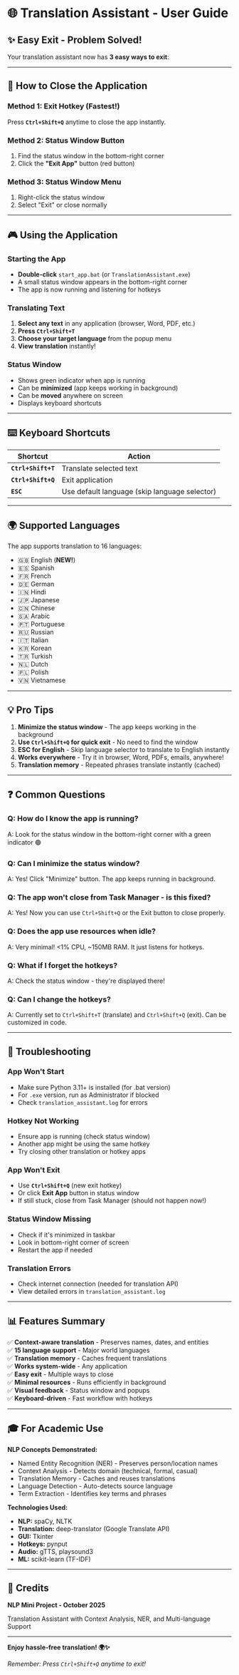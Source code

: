 # 🌐 Translation Assistant - User Guide

## ✨ Easy Exit - Problem Solved!

Your translation assistant now has **3 easy ways to exit**:

---

## 🚪 How to Close the Application

### **Method 1: Exit Hotkey (Fastest!)**
Press **`Ctrl+Shift+Q`** anytime to close the app instantly.

### **Method 2: Status Window Button**
1. Find the status window in the bottom-right corner
2. Click the **"Exit App"** button (red button)

### **Method 3: Status Window Menu**
1. Right-click the status window
2. Select "Exit" or close normally

---

## 🎮 Using the Application

### Starting the App
- **Double-click** `start_app.bat` (or `TranslationAssistant.exe`)
- A small status window appears in the bottom-right corner
- The app is now running and listening for hotkeys

### Translating Text
1. **Select any text** in any application (browser, Word, PDF, etc.)
2. **Press `Ctrl+Shift+T`**
3. **Choose your target language** from the popup menu
4. **View translation** instantly!

### Status Window
- Shows green indicator when app is running
- Can be **minimized** (app keeps working in background)
- Can be **moved** anywhere on screen
- Displays keyboard shortcuts

---

## ⌨️ Keyboard Shortcuts

| Shortcut | Action |
|----------|--------|
| **`Ctrl+Shift+T`** | Translate selected text |
| **`Ctrl+Shift+Q`** | Exit application |
| **`ESC`** | Use default language (skip language selector) |

---

## 🌍 Supported Languages

The app supports translation to 16 languages:

- 🇬🇧 English (**NEW!**)
- 🇪🇸 Spanish
- 🇫🇷 French
- 🇩🇪 German
- 🇮🇳 Hindi
- 🇯🇵 Japanese
- 🇨🇳 Chinese
- 🇸🇦 Arabic
- 🇵🇹 Portuguese
- 🇷🇺 Russian
- 🇮🇹 Italian
- 🇰🇷 Korean
- 🇹🇷 Turkish
- 🇳🇱 Dutch
- 🇵🇱 Polish
- 🇻🇳 Vietnamese

---

## 💡 Pro Tips

1. **Minimize the status window** - The app keeps working in the background
2. **Use `Ctrl+Shift+Q` for quick exit** - No need to find the window
3. **ESC for English** - Skip language selector to translate to English instantly
4. **Works everywhere** - Try it in browser, Word, PDFs, emails, anywhere!
5. **Translation memory** - Repeated phrases translate instantly (cached)

---

## ❓ Common Questions

### **Q: How do I know the app is running?**
A: Look for the status window in the bottom-right corner with a green indicator 🟢

### **Q: Can I minimize the status window?**
A: Yes! Click "Minimize" button. The app keeps running in background.

### **Q: The app won't close from Task Manager - is this fixed?**
A: Yes! Now you can use `Ctrl+Shift+Q` or the Exit button to close properly.

### **Q: Does the app use resources when idle?**
A: Very minimal! <1% CPU, ~150MB RAM. It just listens for hotkeys.

### **Q: What if I forget the hotkeys?**
A: Check the status window - they're displayed there!

### **Q: Can I change the hotkeys?**
A: Currently set to `Ctrl+Shift+T` (translate) and `Ctrl+Shift+Q` (exit). Can be customized in code.

---

## 🐛 Troubleshooting

### App Won't Start
- Make sure Python 3.11+ is installed (for .bat version)
- For `.exe` version, run as Administrator if blocked
- Check `translation_assistant.log` for errors

### Hotkey Not Working
- Ensure app is running (check status window)
- Another app might be using the same hotkey
- Try closing other translation or hotkey apps

### App Won't Exit
- Use **`Ctrl+Shift+Q`** (new exit hotkey)
- Or click **Exit App** button in status window
- If still stuck, close from Task Manager (should not happen now!)

### Status Window Missing
- Check if it's minimized in taskbar
- Look in bottom-right corner of screen
- Restart the app if needed

### Translation Errors
- Check internet connection (needed for translation API)
- View detailed errors in `translation_assistant.log`

---

## 📊 Features Summary

✅ **Context-aware translation** - Preserves names, dates, and entities  
✅ **15 language support** - Major world languages  
✅ **Translation memory** - Caches frequent translations  
✅ **Works system-wide** - Any application  
✅ **Easy exit** - Multiple ways to close  
✅ **Minimal resources** - Runs efficiently in background  
✅ **Visual feedback** - Status window and popups  
✅ **Keyboard-driven** - Fast workflow with hotkeys  

---

## 🎓 For Academic Use

**NLP Concepts Demonstrated:**
- Named Entity Recognition (NER) - Preserves person/location names
- Context Analysis - Detects domain (technical, formal, casual)
- Translation Memory - Caches and reuses translations
- Language Detection - Auto-detects source language
- Term Extraction - Identifies key terms and phrases

**Technologies Used:**
- **NLP:** spaCy, NLTK
- **Translation:** deep-translator (Google Translate API)
- **GUI:** Tkinter
- **Hotkeys:** pynput
- **Audio:** gTTS, playsound3
- **ML:** scikit-learn (TF-IDF)

---

## 📝 Credits

**NLP Mini Project - October 2025**

Translation Assistant with Context Analysis, NER, and Multi-language Support

---

**Enjoy hassle-free translation! 🌍✨**

*Remember: Press `Ctrl+Shift+Q` anytime to exit!*
